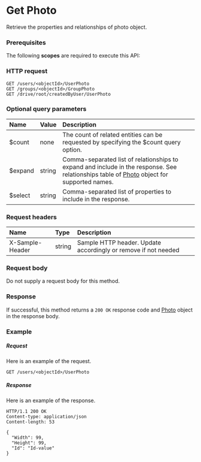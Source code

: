 # Get Photo

Retrieve the properties and relationships of photo object.
### Prerequisites
The following **scopes** are required to execute this API: 
### HTTP request
<!-- { "blockType": "ignored" } -->
```http
GET /users/<objectId>/UserPhoto
GET /groups/<objectId>/GroupPhoto
GET /drive/root/createdByUser/UserPhoto
```
### Optional query parameters
|Name|Value|Description|
|:---------------|:--------|:-------|
|$count|none|The count of related entities can be requested by specifying the $count query option.|
|$expand|string|Comma-separated list of relationships to expand and include in the response. See relationships table of [Photo](../resources/photo.md) object for supported names. |
|$select|string|Comma-separated list of properties to include in the response.|

### Request headers
| Name       | Type | Description|
|:-----------|:------|:----------|
| X-Sample-Header  | string  | Sample HTTP header. Update accordingly or remove if not needed|

### Request body
Do not supply a request body for this method.
### Response
If successful, this method returns a `200 OK` response code and [Photo](../resources/photo.md) object in the response body.
### Example
##### Request
Here is an example of the request.
<!-- {
  "blockType": "request",
  "name": "get_photo"
}-->
```http
GET /users/<objectId>/UserPhoto
```
##### Response
Here is an example of the response.
<!-- {
  "blockType": "response",
  "truncated": false,
  "@odata.type": "microsoft.graph.photo"
} -->
```http
HTTP/1.1 200 OK
Content-type: application/json
Content-length: 53

{
  "Width": 99,
  "Height": 99,
  "Id": "Id-value"
}
```

<!-- uuid: 86acb0ba-109b-4557-8b48-310a2330f188
2015-10-21 09:37:35 UTC -->
<!-- {
  "type": "#page.annotation",
  "description": "Get Photo",
  "keywords": "",
  "section": "documentation",
  "tocPath": ""
}-->